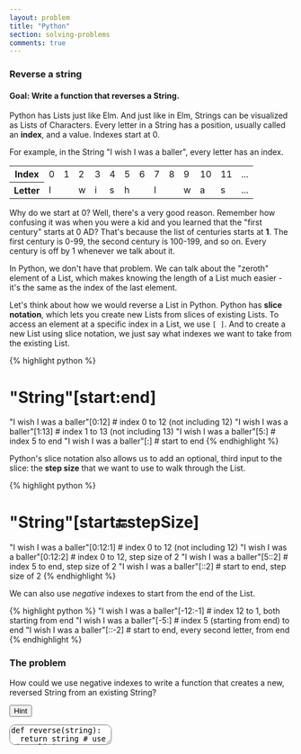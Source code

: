 ```yaml
---
layout: problem
title: "Python"
section: solving-problems
comments: true
---
```


### Reverse a string

#### Goal: Write a function that reverses a String.

Python has Lists just like Elm. And just like in Elm, Strings can be visualized as Lists of Characters. Every letter in a String has a position, usually called an **index**, and a value. Indexes start at 0.

For example, in the String "I wish I was a baller", every letter has an index.

<div class="table">
  <table>
    <tr>
      <th>Index</th>
      <td>0</td>
      <td>1</td>
      <td>2</td>
      <td>3</td>
      <td>4</td>
      <td>5</td>
      <td>6</td>
      <td>7</td>
      <td>8</td>
      <td>9</td>
      <td>10</td>
      <td>11</td>
      <td>...</td>
    </tr>
    <tr>
      <th>Letter</th>
      <td>I</td>
      <td> </td>
      <td>w</td>
      <td>i</td>
      <td>s</td>
      <td>h</td>
      <td> </td>
      <td>I</td>
      <td> </td>
      <td>w</td>
      <td>a</td>
      <td>s</td>
      <td>...</td>
    </tr>
  </table>
</div>

Why do we start at 0? Well, there's a very good reason. Remember how confusing it was when you were a kid and you learned that the "first century" starts at 0 AD? That's because the list of centuries starts at **1**. The first century is 0-99, the second century is 100-199, and so on. Every century is off by 1 whenever we talk about it.

In Python, we don't have that problem. We can talk about the "zeroth" element of a List, which makes knowing the length of a List much easier - it's the same as the index of the last element.

Let's think about how we would reverse a List in Python. Python has **slice notation**, which lets you create new Lists from slices of existing Lists. To access an element at a specific index in a List, we use `[ ]`. And to create a new List using slice notation, we just say what indexes we want to take from the existing List.

{% highlight python %}
# "String"[start:end]
"I wish I was a baller"[0:12] # index 0 to 12 (not including 12)
"I wish I was a baller"[1:13] # index 1 to 13 (not including 13)
"I wish I was a baller"[5:]   # index 5 to end
"I wish I was a baller"[:]    # start to end
{% endhighlight %}

Python's slice notation also allows us to add an optional, third input to the slice: the **step size** that we want to use to walk through the List.

{% highlight python %}
# "String"[start:end:stepSize]
"I wish I was a baller"[0:12:1] # index 0 to 12 (not including 12)
"I wish I was a baller"[0:12:2] # index 0 to 12, step size of 2
"I wish I was a baller"[5::2]   # index 5 to end, step size of 2
"I wish I was a baller"[::2]    # start to end, step size of 2
{% endhighlight %}

We can also use *negative* indexes to start from the end of the List.

{% highlight python %}
"I wish I was a baller"[-12:-1] # index 12 to 1, both starting from end
"I wish I was a baller"[-5:]    # index 5 (starting from end) to end
"I wish I was a baller"[::-2]   # start to end, every second letter, from end
{% endhighlight %}

### The problem

How could we use negative indexes to write a function that creates a new, reversed String from an existing String?

<button class="hints">Hint</button>
<ul class="hintsBlock"></ul>

<textarea style="border-radius: 10px" id="code" name="code">
def reverse(string):
  return string # use List slicing

print reverse("Yo what's up")
</textarea>


<script>
let hints = [
  "We want to use List slicing, which looks like 'A string'[start:end:step]",
  "We need the whole string, so we don't need to mess with the start or end indices",
  "Using a negative step size will start from the end of the String",
  "string[::-1] will give back the string in reverse"
]
let hintsButton = document.querySelector("button.hints")
let hintsBlock = document.querySelector(".hintsBlock")
let i = 0
hintsButton.onclick = function() {
  if (i >= hints.length) return
  let element = document.createElement("li")
  element.innerHTML = hints[i]
  hintsBlock.appendChild(element)
  i += 1
}
</script>
